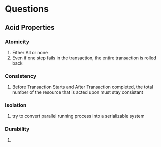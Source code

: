 <!--markdownlint-disable MD025-->
<!--markdownlint-disable MD029-->
<!--markdownlint-disable MD032-->

# Questions

## Acid Properties 

### Atomicity 

1. Either All or none
2. Even if one step fails in the transaction, the entire transaction is rolled back

### Consistency

1. Before Transaction Starts and After Transaction completed, the total number of the resource that is acted upon must stay consistant

### Isolation

1. try to convert parallel running process into a serializable system

### Durability 

1.